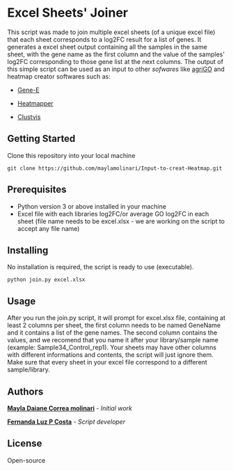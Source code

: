 # Excel Sheets' Joiner
This script was made to join multiple excel sheets (of a unique excel file) that each sheet corresponds to a log2FC result for a list of genes. It generates a excel sheet output containing all the samples in the same sheet, with the gene name as the first column and the value of the samples' log2FC corresponding to those gene list at the next columns.
The output of this simple script can be used as an input to other *sofwares* like [agriGO](http://bioinfo.cau.edu.cn/agriGO/analysis.php) and heatmap creator softwares such as:

* [Gene-E](https://software.broadinstitute.org/GENE-E/)

* [Heatmapper](http://www.heatmapper.ca/)

* [Clustvis](https://biit.cs.ut.ee/clustvis/)

## Getting Started

Clone this repository into your local machine

```
git clone https://github.com/maylamolinari/Input-to-creat-Heatmap.git
```

## Prerequisites

* Python version 3 or above installed in your machine
* Excel file with each libraries log2FC/or average GO log2FC in each sheet (file name needs to be excel.xlsx - we are working on the script to accept any file name)

## Installing

No installation is required, the script is ready to use (executable).

```
python join.py excel.xlsx
```

## Usage

After you run the join.py script, it will prompt for excel.xlsx file, containing at least 2 columns per sheet, the first column needs to be named GeneName and it contains a list of the gene names. The second column contains the values, and we recomend that you name it after your library/sample name (example: Sample34_Control_rep1). Your sheets may have other columns with different informations and contents, the script will just ignore them. Make sure that every sheet in your excel file correspond to a different sample/library.

## Authors

**[Mayla Daiane Correa molinari](https://github.com/maylamolinari)** - *Initial work*

**[Fernanda Luz P Costa](https://github.com/fernandalpcosta)** - *Script developer*

## License

Open-source
